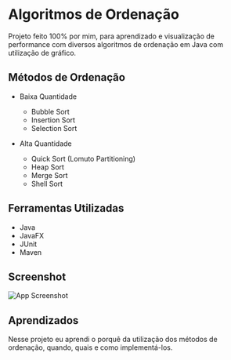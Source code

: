 
# Algoritmos de Ordenação 
Projeto feito 100% por mim, para aprendizado e visualização de performance com diversos algoritmos de ordenação em Java com utilização de gráfico.
## Métodos de Ordenação
- Baixa Quantidade
    - Bubble Sort
    - Insertion Sort
    - Selection Sort

- Alta Quantidade
    - Quick Sort (Lomuto Partitioning)
    - Heap Sort
    - Merge Sort
    - Shell Sort



## Ferramentas Utilizadas
- Java
- JavaFX
- JUnit
- Maven

## Screenshot

![App Screenshot](https://via.placeholder.com/468x300?text=App+Screenshot+Here)


## Aprendizados

Nesse projeto eu aprendi o porquê da utilização dos métodos de ordenação, quando, quais e como implementá-los.

